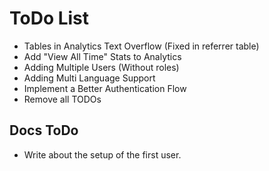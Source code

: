 # ToDo List

- Tables in Analytics Text Overflow (Fixed in referrer table)
- Add "View All Time" Stats to Analytics
- Adding Multiple Users (Without roles)
- Adding Multi Language Support
- Implement a Better Authentication Flow
- Remove all TODOs

## Docs ToDo

- Write about the setup of the first user.
